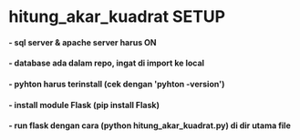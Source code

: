 # hitung_akar_kuadrat SETUP

#### - sql server & apache server harus ON
#### - database ada dalam repo, ingat di import ke local
#### - pyhton harus terinstall (cek dengan 'pyhton -version')
#### - install module Flask (pip install Flask)
#### - run flask dengan cara (python hitung_akar_kuadrat.py) di dir utama file
